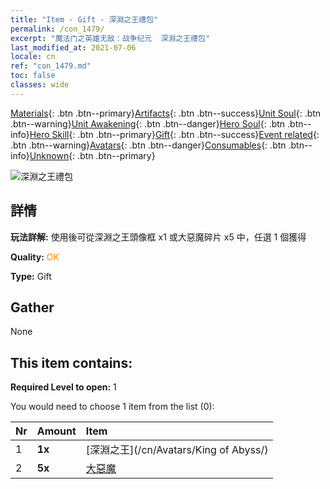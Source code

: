 ```yaml
---
title: "Item - Gift - 深淵之王禮包"
permalink: /con_1479/
excerpt: "魔法门之英雄无敌：战争纪元  深淵之王禮包"
last_modified_at: 2021-07-06
locale: cn
ref: "con_1479.md"
toc: false
classes: wide
---
```

 [Materials](/ItemsCN/){: .btn .btn--primary}[Artifacts](/ItemsCN/Artifacts/){: .btn .btn--success}[Unit Soul](/ItemsCN/UnitSoul/){: .btn .btn--warning}[Unit Awakening](/ItemsCN/UnitAwakening/){: .btn .btn--danger}[Hero Soul](/ItemsCN/HeroSoul/){: .btn .btn--info}[Hero Skill](/ItemsCN/HeroSkill/){: .btn .btn--primary}[Gift](/ItemsCN/Gift/){: .btn .btn--success}[Event related](/ItemsCN/Events/){: .btn .btn--warning}[Avatars](/ItemsCN/Avatars/){: .btn .btn--danger}[Consumables](/ItemsCN/Consumables/){: .btn .btn--info}[Unknown](/ItemsCN/Unknown/){: .btn .btn--primary}

 ![深淵之王禮包](/images/t/i_907093.png)

## 詳情
 **玩法詳解:** 使用後可從深淵之王頭像框 x1 或大惡魔碎片 x5 中，任選 1 個獲得

 **Quality:** <span style="color: #FF8C00">OK</span>

 **Type:** Gift

## Gather

  None

## This item contains:

 **Required Level to open:** 1

 You would need to choose 1 item from the list (0):

  | Nr | Amount |     Item    |
  |:---|:-------|:------------|
  | 1 |  **1x** | [深淵之王](/cn/Avatars/King of Abyss/) |  | 
  | 2 |  **5x** | [大惡魔](/cn/Items/unt_232/) |  | 
